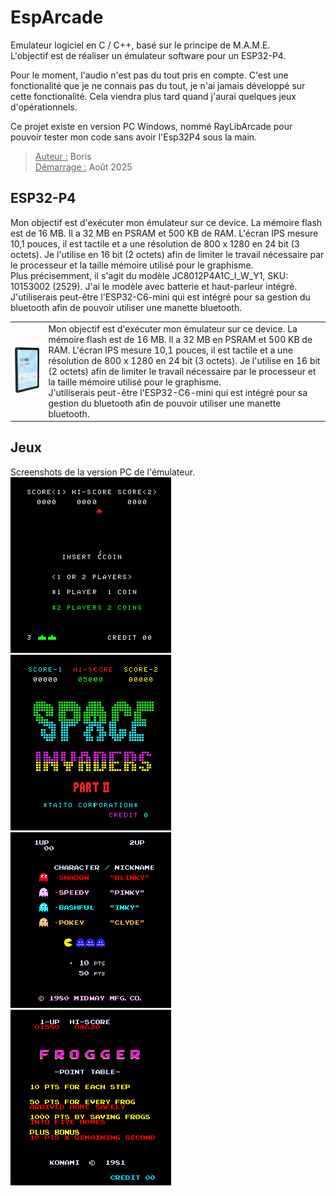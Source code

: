 
# EspArcade  

Emulateur logiciel en C / C++, basé sur le principe de M.A.M.E.  
L'objectif est de réaliser un émulateur software pour un ESP32-P4. 

Pour le moment, l'audio n'est pas du tout pris en compte. C'est une fonctionalité que je ne connais pas du tout, je n'ai jamais développé sur cette fonctionalité. Cela viendra plus tard quand j'aurai quelques jeux d'opérationnels.  

Ce projet existe en version PC Windows, nommé RayLibArcade pour pouvoir tester mon code sans avoir l'Esp32P4 sous la main.  

> <ins>Auteur :</ins> Boris  
<ins>Démarrage :</ins> Août 2025  

## ESP32-P4

Mon objectif est d'exécuter mon émulateur sur ce device. La mémoire flash est de 16 MB. Il a 32 MB en PSRAM et 500 KB de RAM. L'écran IPS mesure 10,1 pouces, il est tactile et a une résolution de 800 x 1280 en 24 bit (3 octets). Je l'utilise en 16 bit (2 octets) afin de limiter le travail nécessaire par le processeur et la taille mémoire utilisé pour le graphisme.  
Plus précisemment, il s'agit du modèle JC8012P4A1C_I_W_Y1, SKU: 10153002 (2529). J'ai le modèle avec batterie et haut-parleur intégré.  
J'utiliserais peut-être l'ESP32-C6-mini qui est intégré pour sa gestion du bluetooth afin de pouvoir utiliser une manette bluetooth.  

|       |      |
| :---: | :--- |  
| ![ESP32-P4](roms/Esp32-P4.png) | Mon objectif est d'exécuter mon émulateur sur ce device. La mémoire flash est de 16 MB. Il a 32 MB en PSRAM et 500 KB de RAM. L'écran IPS mesure 10,1 pouces, il est tactile et a une résolution de 800 x 1280 en 24 bit (3 octets). Je l'utilise en 16 bit (2 octets) afin de limiter le travail nécessaire par le processeur et la taille mémoire utilisé pour le graphisme. <br> J'utiliserais peut-être l'ESP32-C6-mini qui est intégré pour sa gestion du bluetooth afin de pouvoir utiliser une manette bluetooth.  |


## Jeux  

Screenshots de la version PC de l'émulateur.
![Space Invaders](roms/RLarcade_invaders.png) ![Space Invaders Part II](roms/RLarcade_invadpt2.png) ![Pacman](roms/RLarcade_pacman.png) ![Frogger](roms/RLarcade_frogger.png)

